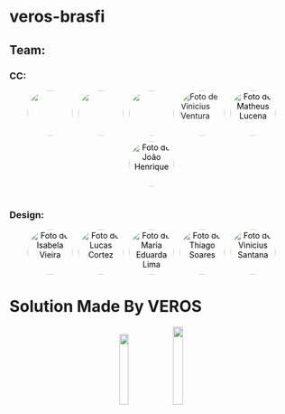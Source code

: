 # veros-brasfi

## Team:

<h3>CC:</h3>
<div style="display: flex; align-items: center; justify-content: center; flex-wrap: wrap; gap: 10px;">
    <a href="https://github.com/AntonioPaess">
        <img src="https://avatars.githubusercontent.com/u/123177984?v=4" style="border-radius: 50%; width: 80px; height: 80px;">
    </a>
    <a href="https://github.com/oMarcoMaciel">
        <img src="https://avatars.githubusercontent.com/u/126691818?v=4" style="border-radius: 50%; width: 80px; height: 80px;">
    </a>
    <a href="https://github.com/GalileuCMMoares">
        <img src="https://avatars.githubusercontent.com/u/165906088?v=4" style="border-radius: 50%; width: 80px; height: 80px;">
    </a>
    <a href="https://github.com/vinivent" style="text-decoration: none;">
            <img src="https://avatars.githubusercontent.com/u/99739118?v=4" style="border-radius: 50%; width: 80px; height: 80px;" alt="Foto de Vinicius Ventura">
        </a>
        <a href="https://github.com/Matheuslh" style="text-decoration: none; color: black; text-align: center;">
        <img src="https://avatars.githubusercontent.com/u/168059030?v=4" style="border-radius: 50%; width: 80px; height: 80px;" alt="Foto de Matheus Lucena">
    </a>
    <a href="https://github.com/jhrvo0" style="text-decoration: none; color: black; text-align: center;">
        <img src="https://avatars.githubusercontent.com/u/167437961?s=64&v=4" style="border-radius: 50%; width: 80px; height: 80px;" alt="Foto de João Henrique">
    </a>      
</div>
<br>
<h3>Design:</h3>
<div style="display: flex; align-items: center; justify-content: center; flex-wrap: wrap; gap: 10px;">
     <a href="https://github.com/Belacv15" style="text-decoration: none; color: black; text-align: center;">
        <img src="https://avatars.githubusercontent.com/u/169161718?v=4" style="border-radius: 50%; width: 80px; height: 80px;" alt="Foto de Isabela Vieira">
    </a>
    <a href="https://github.com/fluskas43" style="text-decoration: none; color: black; text-align: center;">
        <img src="https://avatars.githubusercontent.com/u/116669790?v=4" style="border-radius: 50%; width: 80px; height: 80px;" alt="Foto de Lucas Cortez">
    </a>
    <a href="https://github.com/maduuu-ai" style="text-decoration: none; color: black; text-align: center;">
        <img src="https://avatars.githubusercontent.com/u/200122211?v=4" style="border-radius: 50%; width: 80px; height: 80px;" alt="Foto de Maria Eduarda Lima">
    </a>
    <a href="https://github.com/tsmsXD" style="text-decoration: none; color: black; text-align: center;">
        <img src="https://avatars.githubusercontent.com/u/200014297?v=4" style="border-radius: 50%; width: 80px; height: 80px;" alt="Foto de Thiago Soares">
    </a>
    <a href="https://github.com/vesff0" style="text-decoration: none; color: black; text-align: center;">
        <img src="https://avatars.githubusercontent.com/u/49535009?v=4" style="border-radius: 50%; width: 80px; height: 80px;" alt="Foto de Vinicius Santana">
    </a>     
</div>

# Solution Made By VEROS

<p align="center">
  <img src="https://github.com/user-attachments/assets/b2968265-463a-4d01-b765-cc4536241f65" width="17.9%"/>   
  <img src="https://github.com/user-attachments/assets/52a1c971-fae9-4f95-9b5d-2768dfa6500d" width="18.8%"/>
</p>
   
